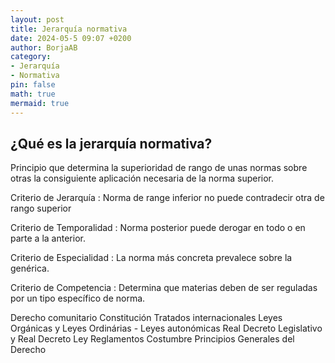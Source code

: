 ```yaml
---
layout: post
title: Jerarquía normativa
date: 2024-05-5 09:07 +0200
author: BorjaAB
category:
- Jerarquía
- Normativa
pin: false
math: true
mermaid: true
---
```


## ¿Qué es la jerarquía normativa?

Principio que determina la superioridad de rango de unas normas sobre otras la consiguiente aplicación necesaria de la norma superior.

Criterio de Jerarquía
: Norma de range inferior no puede contradecir otra de rango superior

Criterio de Temporalidad
: Norma posterior puede derogar en todo o en parte a la anterior.

Criterio de Especialidad
: La norma más concreta prevalece sobre la genérica.

Criterio de Competencia
: Determina que materias deben de ser reguladas por un tipo específico de norma.

Derecho comunitario
Constitución
Tratados internacionales
Leyes Orgánicas y Leyes Ordinárias - Leyes autonómicas
Real Decreto Legislativo y Real Decreto Ley
Reglamentos
Costumbre
Principios Generales del Derecho